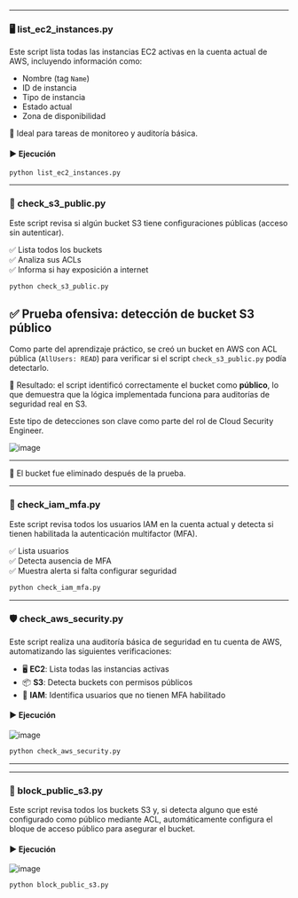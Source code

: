 -------------
### 🖥️ list_ec2_instances.py

Este script lista todas las instancias EC2 activas en la cuenta actual de AWS, incluyendo información como:

- Nombre (tag `Name`)
- ID de instancia
- Tipo de instancia
- Estado actual
- Zona de disponibilidad

📌 Ideal para tareas de monitoreo y auditoría básica.

#### ▶️ Ejecución

```bash
python list_ec2_instances.py
```

------------



### 🔐 check_s3_public.py

Este script revisa si algún bucket S3 tiene configuraciones públicas (acceso sin autenticar).

✅ Lista todos los buckets  
✅ Analiza sus ACLs  
✅ Informa si hay exposición a internet

```bash
python check_s3_public.py
```
## ✅ Prueba ofensiva: detección de bucket S3 público

Como parte del aprendizaje práctico, se creó un bucket en AWS con ACL pública (`AllUsers: READ`) para verificar si el script `check_s3_public.py` podía detectarlo.

📌 Resultado: el script identificó correctamente el bucket como **público**, lo que demuestra que la lógica implementada funciona para auditorías de seguridad real en S3.

Este tipo de detecciones son clave como parte del rol de Cloud Security Engineer.


![image](https://github.com/user-attachments/assets/2ea6dc22-d1fa-47ed-bfa7-667770b8246e)

---

🧹 El bucket fue eliminado después de la prueba.


----

### 🔐 check_iam_mfa.py

Este script revisa todos los usuarios IAM en la cuenta actual y detecta si tienen habilitada la autenticación multifactor (MFA).

✅ Lista usuarios  
✅ Detecta ausencia de MFA  
✅ Muestra alerta si falta configurar seguridad

```bash
python check_iam_mfa.py
```

---

### 🛡️ check_aws_security.py

Este script realiza una auditoría básica de seguridad en tu cuenta de AWS, automatizando las siguientes verificaciones:

- 🖥️ **EC2**: Lista todas las instancias activas
- 📦 **S3**: Detecta buckets con permisos públicos
- 👤 **IAM**: Identifica usuarios que no tienen MFA habilitado

#### ▶️ Ejecución
![image](https://github.com/user-attachments/assets/d4229fd0-1cac-4747-a6e9-969d51189b1d)

```bash
python check_aws_security.py
```

--------------
---

### 🔐 block_public_s3.py

Este script revisa todos los buckets S3 y, si detecta alguno que esté configurado como público mediante ACL, automáticamente configura el bloque de acceso público para asegurar el bucket.

#### ▶️ Ejecución
![image](https://github.com/user-attachments/assets/815c770e-d6ce-4d92-8740-825dc6d14957)

```bash
python block_public_s3.py
```

